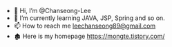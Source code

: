 - 👋 Hi, I’m @Chanseong-Lee
- 🌱 I’m currently learning JAVA, JSP, Spring and so on.
- 📫 How to reach me leechanseong89@gmail.com
- 🏚  Here is my homepage https://mongte.tistory.com/

<!---
Chanseong-Lee/Chanseong-Lee is a ✨ special ✨ repository because its `README.md` (this file) appears on your GitHub profile.
You can click the Preview link to take a look at your changes.
--->
